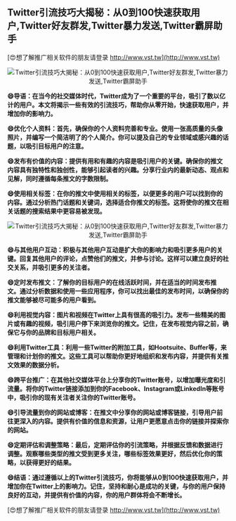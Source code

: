 ## **Twitter引流技巧大揭秘：从0到100快速获取用户,Twitter好友群发,Twitter暴力发送,Twitter霸屏助手**

[😍想了解推广相关软件的朋友请登录 http://www.vst.tw](http://www.vst.tw)

 <center><img src="https://vst.tw/MP4/tuiguang/png/6.png" alt="Twitter引流技巧大揭秘：从0到100快速获取用户,Twitter好友群发,Twitter暴力发送,Twitter霸屏助手"></center>

**😄导语：在当今的社交媒体时代，Twitter成为了一个重要的平台，吸引了数以亿计的用户。本文将揭示一些有效的引流技巧，帮助你从零开始，快速获取用户，并增加你的影响力。**

**😄优化个人资料：首先，确保你的个人资料完善和专业。使用一张高质量的头像照片，并编写一个简洁明了的个人简介。你可以提及自己的专业领域或感兴趣的话题，以吸引目标用户的注意。**

**😄发布有价值的内容：提供有用和有趣的内容是吸引用户的关键。确保你的推文内容具有独特性和独创性，能够引起读者的兴趣。分享行业内的最新动态、观点和见解，同时遵循每条推文的字数限制。**

**😄使用相关标签：在你的推文中使用相关的标签，以便更多的用户可以找到你的内容。通过分析热门话题和关键词，选择适合你推文的标签。这将使你的推文在相关话题的搜索结果中更容易被发现。**

 <center><img src="https://vst.tw/MP4/tuiguang/png/0.png" alt="Twitter引流技巧大揭秘：从0到100快速获取用户,Twitter好友群发,Twitter暴力发送,Twitter霸屏助手"></center>

**😄与其他用户互动：积极与其他用户互动是扩大你的影响力和吸引更多用户的关键。回复其他用户的评论，点赞他们的推文，并参与讨论。这样可以建立良好的社交关系，并吸引更多的关注者。**

**😄定时发布推文：了解你的目标用户的在线活跃时间，并在适当的时间发布推文。通过分析数据和使用一些应用程序，你可以找出最佳的发布时间，以确保你的推文能够被尽可能多的用户看到。**

**😄利用视觉内容：图片和视频在Twitter上具有很高的吸引力。发布一些精美的图片或有趣的视频，吸引用户停下来浏览你的推文。记住，在发布视觉内容之前，确保它与你的品牌和目标用户相关。**

**😄利用Twitter工具：利用一些Twitter的附加工具，如Hootsuite、Buffer等，来管理和计划你的推文。这些工具可以帮助你更好地组织和发布内容，并提供有关推文效果的数据分析。**

**😄跨平台推广：在其他社交媒体平台上分享你的Twitter账号，以增加曝光度和引流量。将你的Twitter链接添加到你的Facebook、Instagram或LinkedIn等账号中，吸引你的现有关注者关注你的Twitter账号。**

**😄引导流量到你的网站或博客：在推文中分享你的网站或博客链接，引导用户前往更深入的内容。提供有价值的信息和资源，让用户更愿意点击你的链接并探索你的网站。**

**😄定期评估和调整策略：最后，定期评估你的引流策略，并根据反馈和数据进行调整。观察哪些类型的推文受到更多关注，哪些标签效果更好，然后优化你的策略，以获得更好的结果。**

**😄结语：通过遵循以上的Twitter引流技巧，你将能够从0到100快速获取用户，并增加你在Twitter上的影响力。记住，坚持和耐心是成功的关键，与你的用户保持良好的互动，并提供有价值的内容，你的用户群体将会不断增长。**

[😍想了解推广相关软件的朋友请登录 http://www.vst.tw](http://www.vst.tw)



